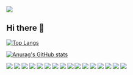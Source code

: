 
<img src="https://capsule-render.vercel.app/api?type=Venom&color=E7D0F9&height=200&section=header&text=wellcom<br/>Hyejit&fontSize=24" />

## Hi there 👋
[![Top Langs](https://github-readme-stats.vercel.app/api/top-langs/?username=jineeds)](https://github.com/anuraghazra/github-readme-stats)

[![Anurag's GitHub stats](https://github-readme-stats.vercel.app/api?username=jineeds)](https://github.com/anuraghazra/github-readme-stats)

<a href="링크"><img src="https://img.shields.io/badge/Gmail-D14836?style=for-the-badge&logo=gmail&logoColor=white"/></a>
<a href="링크"><img src="https://img.shields.io/badge/Slack-4A154B?style=for-the-badge&logo=slack&logoColor=white"/></a>
<a href="링크"><img src="https://img.shields.io/badge/Discord-7289DA?style=for-the-badge&logo=discord&logoColor=white"/></a>
<a href="링크"><img src="https://img.shields.io/badge/Zoom-2D8CFF?style=for-the-badge&logo=zoom&logoColor=white"/></a>
<a href="링크"><img src="https://img.shields.io/badge/GitHub-100000?style=for-the-badge&logo=github&logoColor=white"/></a>
<a href="링크"><img src="https://img.shields.io/badge/HTML5-E34F26?style=for-the-badge&logo=html5&logoColor=white"/></a>
<a href="링크"><img src="https://img.shields.io/badge/CSS3-1572B6?style=for-the-badge&logo=css3&logoColor=white"/></a>
<a href="링크"><img src="https://img.shields.io/badge/JavaScript-F7DF1E?style=for-the-badge&logo=JavaScript&logoColor=white"/></a>
<a href="링크"><img src="https://img.shields.io/badge/React-20232A?style=for-the-badge&logo=react&logoColor=61DAFB"/></a>
<a href="링크"><img src="https://img.shields.io/badge/Tailwind_CSS-38B2AC?style=for-the-badge&logo=tailwind-css&logoColor=white"/></a>
<a href="링크"><img src="https://img.shields.io/badge/Redux-593D88?style=for-the-badge&logo=redux&logoColor=white"/></a>
<a href="링크"><img src="https://img.shields.io/badge/React_Router-CA4245?style=for-the-badge&logo=react-router&logoColor=white"/></a>
<a href="링크"><img src="https://img.shields.io/badge/Adobe%20Illustrator-FF9A00?logo=adobeillustrator&logoColor=fff&style=for-the-badge"/></a>
<a href="링크"><img src="https://img.shields.io/badge/Adobe%20Photoshop-31A8FF?logo=adobephotoshop&logoColor=fff&style=for-the-badge"/></a>
<a href="링크"><img src="https://img.shields.io/badge/Adobe%20InDesign-FF3366?style=for-the-badge&logo=Adobe%20InDesign&logoColor=white"/></a>
<a href="링크"><img src="https://img.shields.io/badge/Figma-F24E1E?style=for-the-badge&logo=figma&logoColor=white"/></a>

